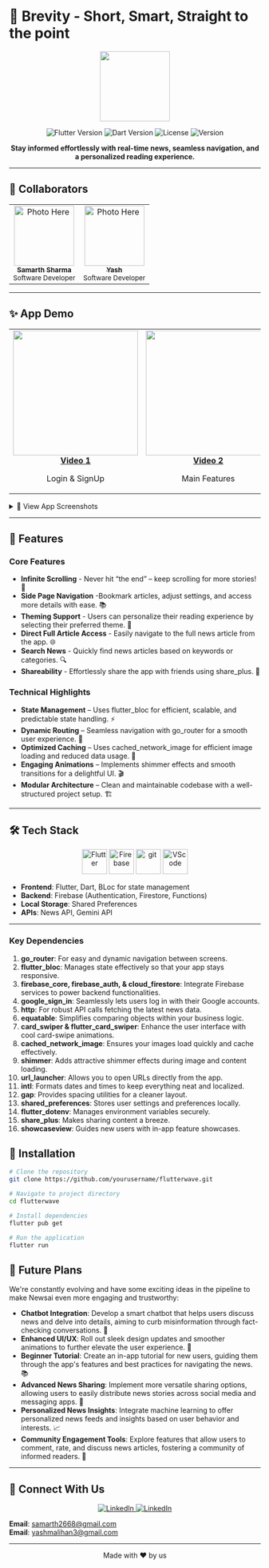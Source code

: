# 🚀 Brevity - Short, Smart, Straight to the point

<p align="center">
  <img src="https://raw.githubusercontent.com/Yash159357/NewsAI/main/assets/logos/applogo.png" width="140"/>
</p>

<p align="center">
  <img src="https://img.shields.io/badge/Flutter-3.29.2-blue?logo=flutter" alt="Flutter Version" />
  <img src="https://img.shields.io/badge/Dart-3.7.2-blue?logo=dart" alt="Dart Version" />
  <img src="https://img.shields.io/badge/License-MIT-green" alt="License" />
  <img src="https://img.shields.io/badge/Version-1.0.0-orange" alt="Version" />
</p>

<p align="center">
  <b>Stay informed effortlessly with real-time news, seamless navigation, and a personalized reading experience.</b>
</p>

---

## 👥 Collaborators

<p align="center">
  <table>
    <tr>
      <td align="center">
        <a href="https://github.com/saysamarth">
          <img src="https://raw.githubusercontent.com/Yash159357/NewsAI/main/assets/logos/hidden_images/samarth.jpg" width="120px" alt="Photo Here"/>
          <br />
          <sub><b>Samarth Sharma</b></sub>
        </a>
        <br />
        <sub>Software Developer</sub>
      </td>
      <td align="center">
        <a href="https://github.com/Yash159357">
          <img src="https://raw.githubusercontent.com/Yash159357/NewsAI/main/assets/logos/hidden_images/yash.jpg" width="120px" alt="Photo Here"/>
          <br />
          <sub><b>Yash</b></sub>
        </a>
        <br />
        <sub>Software Developer</sub>
      </td>
    </tr>
  </table>
</p>

---

## ✨ App Demo
<table>
  <tr>
    <td align="center">
      <a href="https://youtube.com/shorts/1T-qu-lke-I?feature=share" target="_blank">
        <img src="https://raw.githubusercontent.com/Yash159357/NewsAI/main/assets/logos/hidden_images/splash_screen.jpg" width="250"/>
        <br/>
        <b>Video 1</b>
      </a>
      <p>Login & SignUp</p>
    </td>
    <td align="center">
      <a href="https://youtube.com/shorts/tuf-qZ3jiEY?feature=share" target="_blank">
        <img src="https://raw.githubusercontent.com/Yash159357/NewsAI/main/assets/logos/hidden_images/splash_screen.jpg" width="250"/>
        <br/>
        <b>Video 2</b>
      </a>
      <p>Main Features</p>
    </td>
     <td align="center">
      <a href="https://youtube.com/shorts/7Xda11xPDwE?feature=share" target="_blank">
        <img src="https://raw.githubusercontent.com/Yash159357/NewsAI/main/assets/logos/hidden_images/splash_screen.jpg" width="250"/>
        <br/>
        <b>Video 3</b>
      </a>
      <p>Additional Features</p>
    </td>
  </tr>
</table>

<details>
<summary>📱 View App Screenshots</summary>
<p align="center">
  <img src="https://raw.githubusercontent.com/Yash159357/NewsAI/main/assets/logos/hidden_images/auth_screen.jpg" width="22%"/>
  <img src="https://raw.githubusercontent.com/Yash159357/NewsAI/main/assets/logos/hidden_images/intro_screen.jpg" alt="Analytics Screen" width="22%"/>
  <img src="https://raw.githubusercontent.com/Yash159357/NewsAI/main/assets/logos/hidden_images/home_screen.jpg" alt="Transactions Screen" width="22%"/>
  <img src="https://raw.githubusercontent.com/Yash159357/NewsAI/main/assets/logos/hidden_images/side_page.jpg" alt="Profile Screen" width="22%"/>
  <img src="https://raw.githubusercontent.com/Yash159357/NewsAI/main/assets/logos/hidden_images/settings.jpg" alt="Profile Screen" width="22%"/>
  <img src="https://raw.githubusercontent.com/Yash159357/NewsAI/main/assets/logos/hidden_images/search_screen.jpg" alt="Profile Screen" width="22%"/>
  <img src="https://raw.githubusercontent.com/Yash159357/NewsAI/main/assets/logos/hidden_images/bookmark_screen.jpg" alt="Profile Screen" width="22%"/>
</p>
</details>

---

## 🌟 Features

### Core Features
- **Infinite Scrolling** - Never hit “the end” – keep scrolling for more stories! 🔄
- **Side Page Navigation** -Bookmark articles, adjust settings, and access more details with ease. 📚
- **Theming Support** - Users can personalize their reading experience by selecting their preferred theme. 🎨
- **Direct Full Article Access** - Easily navigate to the full news article from the app. 🌐
- **Search News** - Quickly find news articles based on keywords or categories. 🔍
- **Shareability** - Effortlessly share the app with friends using share_plus. 🤝

### Technical Highlights

- **State Management** – Uses flutter_bloc for efficient, scalable, and predictable state handling. ⚡
- **Dynamic Routing** – Seamless navigation with go_router for a smooth user experience. 🚦
- **Optimized Caching** – Uses cached_network_image for efficient image loading and reduced data usage. 📶
- **Engaging Animations** – Implements shimmer effects and smooth transitions for a delightful UI. 🎬
- **Modular Architecture** – Clean and maintainable codebase with a well-structured project setup. 🏗️

---

## 🛠️ Tech Stack

<p align="center">
  <img src="https://cdn.jsdelivr.net/gh/devicons/devicon@latest/icons/flutter/flutter-original.svg" alt="Flutter" width="50" height="50"/>
  <img src="https://cdn.jsdelivr.net/gh/devicons/devicon@latest/icons/firebase/firebase-original-wordmark.svg" alt="Firebase" width="50" height="50"/>
  <img src="https://cdn.jsdelivr.net/gh/devicons/devicon@latest/icons/git/git-original.svg" alt="git" width="50" height="50"/>
  <img src="https://cdn.jsdelivr.net/gh/devicons/devicon@latest/icons/vscode/vscode-original.svg" alt="VScode" width="50" height="50"/>
</p>

- **Frontend**: Flutter, Dart, BLoc for state management
- **Backend**: Firebase (Authentication, Firestore, Functions)
- **Local Storage**: Shared Preferences
- **APIs**: News API, Gemini API

---

### Key Dependencies

1. **go_router**: For easy and dynamic navigation between screens.
2. **flutter_bloc**: Manages state effectively so that your app stays responsive.
3. **firebase_core, firebase_auth, & cloud_firestore**: Integrate Firebase services to power backend functionalities.
4. **google_sign_in**: Seamlessly lets users log in with their Google accounts.
5. **http**: For robust API calls fetching the latest news data.
6. **equatable**: Simplifies comparing objects within your business logic.
7. **card_swiper & flutter_card_swiper**: Enhance the user interface with cool card-swipe animations.
8. **cached_network_image**: Ensures your images load quickly and cache effectively.
9. **shimmer**: Adds attractive shimmer effects during image and content loading.
10. **url_launcher**: Allows you to open URLs directly from the app.
11. **intl**: Formats dates and times to keep everything neat and localized.
12. **gap**: Provides spacing utilities for a cleaner layout.
13. **shared_preferences**: Stores user settings and preferences locally.
14. **flutter_dotenv**: Manages environment variables securely.
15. **share_plus**: Makes sharing content a breeze.
16. **showcaseview**: Guides new users with in-app feature showcases.


## 📲 Installation

```bash
# Clone the repository
git clone https://github.com/yourusername/flutterwave.git

# Navigate to project directory
cd flutterwave

# Install dependencies
flutter pub get

# Run the application
flutter run
```

## 🔮 Future Plans

We're constantly evolving and have some exciting ideas in the pipeline to make Newsai even more engaging and trustworthy:

- **Chatbot Integration**: Develop a smart chatbot that helps users discuss news and delve into details, aiming to curb misinformation through fact-checking conversations. 🤖
- **Enhanced UI/UX**: Roll out sleek design updates and smoother animations to further elevate the user experience. 🎨
- **Beginner Tutorial**: Create an in-app tutorial for new users, guiding them through the app's features and best practices for navigating the news. 📚
- **Advanced News Sharing**: Implement more versatile sharing options, allowing users to easily distribute news stories across social media and messaging apps. 🔗
- **Personalized News Insights**: Integrate machine learning to offer personalized news feeds and insights based on user behavior and interests. 📈
- **Community Engagement Tools**: Explore features that allow users to comment, rate, and discuss news articles, fostering a community of informed readers. 💬

---

## 💬 Connect With Us

<p align="center">
  <a href="https://www.linkedin.com/in/saysamarth/">
    <img src="https://img.shields.io/badge/Linkedin-Samarth%20Sharma-1DA1F2?style=for-the-badge" alt="LinkedIn" />
  </a>
  <a href="https://www.linkedin.com/in/yash-kumar101/">
    <img src="https://img.shields.io/badge/Linkedin-Yash-1DA1F2?style=for-the-badge" alt="LinkedIn" />
  </a>
</p>

**Email**: [samarth2668@gmail.com](mailto:samarth2668@gmail.com)  
**Email**: [yashmalihan3@gmail.com](mailto:yashmalihan3@gmail.com)  

---

<p align="center">
  Made with ❤️ by us
</p>
